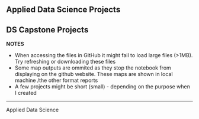 ## Applied Data Science Projects
## DS Capstone Projects

**NOTES** 

- When accessing the files in GitHub it might fail to load large files (>1MB). Try refreshing or downloading these files
- Some map outputs are ommited as they stop the notebook from displaying on the github website. These maps are shown in local machine /the other format reports
- A few projects might be short (small) - depending on the purpose when I created


<hr>
Applied Data Science

